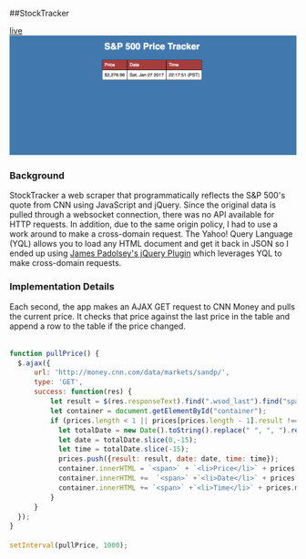 ##StockTracker

[live](https://jhauf.github.io/StockTracker/)
![screenshot](stocktracker.png)


### Background
StockTracker a web scraper that programmatically reflects the S&P 500's quote from CNN using JavaScript and jQuery. Since the original data is pulled through a websocket connection, there was no API available for HTTP requests. In addition, due to the same origin policy, I had to use a work around to make a cross-domain request. The Yahoo! Query Language (YQL) allows you to load any HTML document and get it back in JSON so I ended up using [James Padolsey's jQuery Plugin](https://github.com/padolsey-archive/jquery.fn/tree/master/cross-domain-ajax) which leverages YQL to make cross-domain requests.


### Implementation Details
Each second, the app makes an AJAX GET request to CNN Money and pulls the current price. It checks that price against the last price in the table and append a row to the table if the price changed.


```javascript

function pullPrice() {
  $.ajax({
      url: 'http://money.cnn.com/data/markets/sandp/',
      type: 'GET',
      success: function(res) {
          let result = $(res.responseText).find(".wsod_last").find("span")[0].innerHTML;
          let container = document.getElementById("container");
          if (prices.length < 1 || prices[prices.length - 1].result !== result) {
            let totalDate = new Date().toString().replace(" ", ", ").replace("GMT-0800", "")
            let date = totalDate.slice(0,-15);
            let time = totalDate.slice(-15);
            prices.push({result: result, date: date, time: time});
            container.innerHTML = `<span>` + `<li>Price</li>` + prices.map((price) => `<li>$${price.result}</li>`).join(" ") + `</span>`
            container.innerHTML +=  `<span>` +`<li>Date</li>` + prices.map((price) => `<li>${price.date}</li>`).join(" ") + `</span> `
            container.innerHTML += `<span>` +`<li>Time</li>` + prices.map((price) => `<li>${price.time}</li>`).join(" ") + `</span>`;
          }
      }
  });
}

setInterval(pullPrice, 1000);
```
